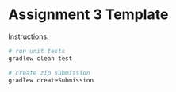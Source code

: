 # Assignment 3 Template

Instructions:

```bash
# run unit tests
gradlew clean test

# create zip submission
gradlew createSubmission
```
